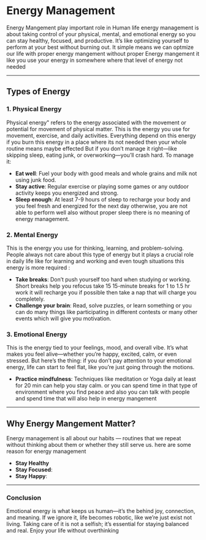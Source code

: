 # Energy Management

Energy Mangement play important role in Human life energy management is about taking control of your physical, mental, and emotional energy so you can stay healthy, focused, and productive. It’s like optimizing yourself to perform at your best without burning out. It simple means we can optmize our life with proper energy mangement without proper Energy mangement it like you use your energy in somewhere where that level of energy not needed 

---

## Types of Energy

### 1. **Physical Energy**
 Physical energy" refers to the energy associated with the movement or potential for movement of physical matter. This is the energy you use for movement, exercise, and daily activities. Everything depend on this energy if you burn this energy in a place where its not needed then your whole routine means maybe effected  But if you don’t manage it right—like skipping sleep, eating junk, or overworking—you’ll crash hard.  To manage it:
- **Eat well**: Fuel your body with good meals and whole grains and milk not using junk food.
- **Stay active**: Regular exercise or playing some games or any outdoor activity keeps you energized and strong.
- **Sleep enough**: At least 7-9 hours of sleep to recharge your body and you feel fresh and energized for the next day otherwise, you are not able to perform well also without proper sleep there is no meaning of energy management.

### 2. **Mental Energy**
This is the energy you use for thinking, learning, and problem-solving. People always not care about this type of energy but it plays a crucial role in daily life like for learning and working and even tough situations this energy is more required :
- **Take breaks**: Don’t push yourself too hard when studying or working. Short breaks help you refocus take 15 15-minute breaks for 1 to 1.5 hr work it will recharge you if possible then take a nap that will charge you completely.
- **Challenge your brain**: Read, solve puzzles, or learn something or you can do many things like participating in different contests or many other events which will give you motivation.


### 3. **Emotional Energy**
This is the energy tied to your feelings, mood, and overall vibe. It’s what makes you feel alive—whether you’re happy, excited, calm, or even stressed. But here’s the thing: if you don’t pay attention to your emotional energy, life can start to feel flat, like you’re just going through the motions. 

- **Practice mindfulness**: Techniques like meditation or Yoga daily at least for 20 min can help you stay calm. or you can spend time in that type of environment where you find peace and also you can talk with people and spend time that will also help in energy mangement 
---

## Why Energy Mangement  Matter?

Energy management is all about our habits — routines that we repeat without thinking about them or whether they still serve us. here are some reason for energy management

- **Stay Healthy**
- **Stay Focused**:
- **Stay Happy**:
---

### Conclusion

Emotional energy is what keeps us human—it’s the  behind joy, connection, and meaning. If we ignore it, life becomes robotic, like we’re just exist not living. Taking care of it is not a selfish; it’s essential for staying balanced and real. Enjoy your life without overthinking

